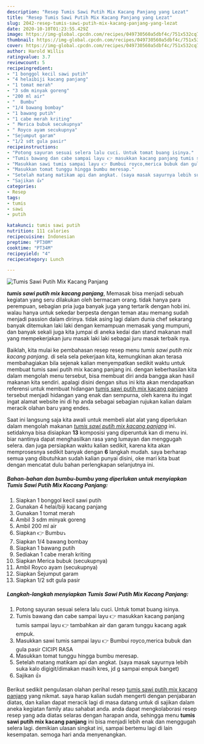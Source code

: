 ```yaml
---
description: "Resep Tumis Sawi Putih Mix Kacang Panjang yang Lezat"
title: "Resep Tumis Sawi Putih Mix Kacang Panjang yang Lezat"
slug: 2042-resep-tumis-sawi-putih-mix-kacang-panjang-yang-lezat
date: 2020-10-10T01:23:55.429Z
image: https://img-global.cpcdn.com/recipes/049730560a5dbf4c/751x532cq70/tumis-sawi-putih-mix-kacang-panjang-foto-resep-utama.jpg
thumbnail: https://img-global.cpcdn.com/recipes/049730560a5dbf4c/751x532cq70/tumis-sawi-putih-mix-kacang-panjang-foto-resep-utama.jpg
cover: https://img-global.cpcdn.com/recipes/049730560a5dbf4c/751x532cq70/tumis-sawi-putih-mix-kacang-panjang-foto-resep-utama.jpg
author: Harold Willis
ratingvalue: 3.7
reviewcount: 5
recipeingredient:
- "1 bonggol kecil sawi putih"
- "4 helaibiji kacang panjang"
- "1 tomat merah"
- "3 sdm minyak goreng"
- "200 ml air"
- "  Bumbu"
- "1/4 bawang bombay"
- "1 bawang putih"
- "1 cabe merah kriting"
- " Merica bubuk secukupnya"
- " Royco ayam secukupnya"
- "Sejumput garam"
- "1/2 sdt gula pasir"
recipeinstructions:
- "Potong sayuran sesuai selera lalu cuci. Untuk tomat buang isinya."
- "Tumis bawang dan cabe sampai layu 👉 masukkan kacang panjang tumis sampai layu 👉 tambahkan air dan garam tunggu kacang agak empuk."
- "Masukkan sawi tumis sampai layu 👉 Bumbui royco,merica bubuk dan gula pasir CICIPI RASA"
- "Masukkan tomat tunggu hingga bumbu meresap."
- "Setelah matang matikam api dan angkat. (saya masak sayurnya lebih suka kalo digigit/dimakan masih kres, jd g sampai empuk banget)"
- "Sajikan 👍"
categories:
- Resep
tags:
- tumis
- sawi
- putih

katakunci: tumis sawi putih 
nutrition: 111 calories
recipecuisine: Indonesian
preptime: "PT30M"
cooktime: "PT34M"
recipeyield: "4"
recipecategory: Lunch

---
```



![Tumis Sawi Putih Mix Kacang Panjang](https://img-global.cpcdn.com/recipes/049730560a5dbf4c/751x532cq70/tumis-sawi-putih-mix-kacang-panjang-foto-resep-utama.jpg)

<b><i>tumis sawi putih mix kacang panjang</i></b>, Memasak bisa menjadi sebuah kegiatan yang seru dilakukan oleh bermacam orang. tidak hanya para perempuan, sebagian pria juga banyak juga yang tertarik dengan hobi ini. walau hanya untuk sekedar berpesta dengan teman atau memang sudah menjadi passion dalam dirinya. tidak asing lagi dalam dunia chef sekarang banyak ditemukan laki laki dengan kemampuan memasak yang mumpuni, dan banyak sekali juga kita jumpai di aneka kedai dan stand makanan mall yang mempekerjakan juru masak laki laki sebagai juru masak terbaik nya.

Baiklah, kita mulai ke pembahasan resep resep menu <i>tumis sawi putih mix kacang panjang</i>. di sela sela pekerjaan kita, kemungkinan akan terasa membahagiakan bila sejenak kalian menyempatkan sedikit waktu untuk membuat tumis sawi putih mix kacang panjang ini. dengan keberhasilan kita dalam mengolah menu tersebut, bisa membuat diri anda bangga akan hasil makanan kita sendiri. apalagi disini dengan situs ini kita akan mendapatkan referensi untuk membuat hidangan <u>tumis sawi putih mix kacang panjang</u> tersebut menjadi hidangan yang enak dan sempurna, oleh karena itu ingat ingat alamat website ini di hp anda sebagai sebagian rujukan kalian dalam meracik olahan baru yang endes.




Saat ini langsung saja kita awali untuk membeli alat alat yang diperlukan dalam mengolah makanan <u><i>tumis sawi putih mix kacang panjang</i></u> ini. setidaknya bisa disiapkan <b>13</b> komposisi yang diperuntuk kan di menu ini. biar nantinya dapat menghasilkan rasa yang lumayan dan menggugah selera. dan juga persiapkan waktu kalian sedikit, karena kita akan memprosesnya sedikit banyak dengan <b>6</b> langkah mudah. saya berharap semua yang dibutuhkan sudah kalian punyai disini, oke mari kita buat dengan mencatat dulu bahan perlengkapan selanjutnya ini.

<!--inarticleads1-->

##### Bahan-bahan dan bumbu-bumbu yang diperlukan untuk menyiapkan Tumis Sawi Putih Mix Kacang Panjang:

1. Siapkan 1 bonggol kecil sawi putih
1. Gunakan 4 helai/biji kacang panjang
1. Gunakan 1 tomat merah
1. Ambil 3 sdm minyak goreng
1. Ambil 200 ml air
1. Siapkan  👉 Bumbu⤵
1. Siapkan 1/4 bawang bombay
1. Siapkan 1 bawang putih
1. Sediakan 1 cabe merah kriting
1. Siapkan  Merica bubuk (secukupnya)
1. Ambil  Royco ayam (secukupnya)
1. Siapkan Sejumput garam
1. Siapkan 1/2 sdt gula pasir




<!--inarticleads2-->

##### Langkah-langkah menyiapkan Tumis Sawi Putih Mix Kacang Panjang:

1. Potong sayuran sesuai selera lalu cuci. Untuk tomat buang isinya.
1. Tumis bawang dan cabe sampai layu 👉 masukkan kacang panjang tumis sampai layu 👉 tambahkan air dan garam tunggu kacang agak empuk.
1. Masukkan sawi tumis sampai layu 👉 Bumbui royco,merica bubuk dan gula pasir CICIPI RASA
1. Masukkan tomat tunggu hingga bumbu meresap.
1. Setelah matang matikam api dan angkat. (saya masak sayurnya lebih suka kalo digigit/dimakan masih kres, jd g sampai empuk banget)
1. Sajikan 👍




Berikut sedikit pengulasan olahan perihal resep <u>tumis sawi putih mix kacang panjang</u> yang nikmat. saya harap kalian sudah mengerti dengan penjabaran diatas, dan kalian dapat meracik lagi di masa datang untuk di sajikan dalam aneka kegiatan family atau sahabat anda. anda dapat mengkolaborasi resep resep yang ada diatas selaras dengan harapan anda, sehingga menu <b>tumis sawi putih mix kacang panjang</b> ini bisa menjadi lebih enak dan menggugah selera lagi. demikian ulasan singkat ini, sampai bertemu lagi di lain kesempatan. semoga hari anda menyenangkan.
